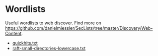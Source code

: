 # Wordlists

Useful wordlists to web discover. Find more on https://github.com/danielmiessler/SecLists/tree/master/Discovery/Web-Content.


* [quickhits.txt](https://github.com/danielmiessler/SecLists/blob/master/Discovery/Web-Content/quickhits.txt)
* [raft-small-directories-lowercase.txt](https://github.com/danielmiessler/SecLists/blob/master/Discovery/Web-Content/raft-small-directories-lowercase.txt)
